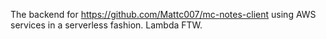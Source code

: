 The backend for https://github.com/Mattc007/mc-notes-client using AWS services in a serverless fashion. Lambda FTW.
